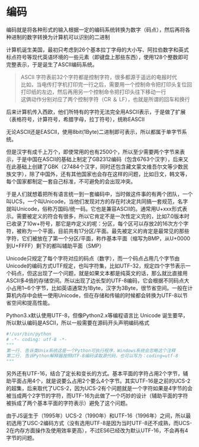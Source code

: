 # 编码

编码就是将各种形式的输入根据一定的编码系统转换为数字（码点），然后再将各种进制的数字转换为计算机可以识别的二进制

计算机诞生美国，最初只考虑到26个基本拉丁字母的大小写、阿拉伯数字和英式标点符号等现代英语环境的一些元素（即键盘上那些东西），使用128个整数即可完整表示，于是诞生了ASCII编码系统。

> ASCII 字符表前32个字符都是控制字符，很多都源于遥远的电报时代  
> 比如，当电传打字机打印完一行之后，需要用一个控制命令把打印头复位回打印纸的左边，然后再用另一个控制命令把打印头往下移动一行  
> 这俩动作分别对应了两个控制字符（CR ＆ LF），也就是所谓的回车和换行

后来计算机传入西欧，他们所特有的字符无法完全用ASCII表示，于是做了扩展（表格符号，计算符号，希腊字母，拉丁符号），统称EASCII

无论ASCII还是EASCII，使用8bit(1Byte)二进制即可表示，所以都属于单字节系统。

但是汉字有成千上万个，即使常用的也有2500个，所以至少需要两个字节来表示，于是中国在ASCII的基础上制定了GB2312编码（包含6763个汉字），后来又在此基础上创建了GBK（27484个汉字，同时还包含藏文蒙文维吾尔文等少数民族文字），除了中国外，还有其他国家也会存在这样的问题，比如日文，韩文等，每个国家都制定一套自己标准，不可避免的会出现冲突。

于是人们就想着把所有语言统一到一套编码中，当时做这件事的有两个团队，一个叫UCS，一个叫Unicode，当他们发现对方的存在时决定共同搞一套规范，名字就叫Unicode，俗称万国码/统一码。它也是兼容ASCII的。通常用U+xxx形式表示。需要被定义的符合有很多，所以它肯定不是一次性定义完的，比如7.0版本时已收录了10w+符号，那它是咋定义的呢：分区，每个区可以存放2的16次方个字符，被称为一个平面，目前共有17分区/平面。最先被定义的肯定是最常见的那些字符，它们被放在了第一个分区/平面，称作基本平面（缩写为BMP，从U+0000到U+FFFF）剩下的都叫辅助平面（SMP）

Unicode只规定了每个字符对应的码点（数字），而一个码点占用几个字节由Unicode的编码方式UTF规定，也叫字符集，比如UTF-32，规定四个字节表示一个码点，但这出现了一个问题，就是如果文本都是纯英文的话，那么就比直接用ASCII多4倍的存储空间。所以出现了边长型的UTF-8编码，它会根据不同码点大小占用1~6个字节，比如英语通常为1Byte，汉字为3Byte，很节省空间。一般在计算机内存中会统一使用Unicode，但在存储和传输的时候都会转换为UTF-8以节省空间和提高性能。

Python3.x默认使用UTF-8，但像Python2.x等编程语言比 Unicode 诞生要早，所以默认编码是ASCII，所以一般需要在源码开头声明编码格式

```python
#!/usr/bin/python
# -*- coding: utf-8 -*-
"""
第一行. 告诉类Unix系统这是一个Python可执行程序，Windows系统会忽略这个注释
第二行. 告诉Python解释器按照UTF-8编码读取源代码，也可以写为：coding=utf-8
"""
```

另外还有UTF-16，结合了定长和变长的方式。基本平面的字符占用2个字节，辅助平面占用4个，就是说要么占用2个要么4个字节。其实UTF-16是之前的UCS-2的超集，后来取代了UCS-2，因为UCS-2有个问题就是一个字符如果是4字节的会被当成两个2字节的字符，而UTF-16为此做了一个巧妙的设计（辅助平面的字符被拆成了两个基本平面的字符表示）避免了这个问题。

由于JS诞生于（1995年）UCS-2（1990年）和UTF-16（1996年）之间，所以最初选用了USC-2编码方式（没有选用UTF-8是因为当时UTF-8还不成熟，而UCS-2在内存方面操作及使用效率更高），不过ES6已经改为默认UTF-16，不会再有4字节的问题。
